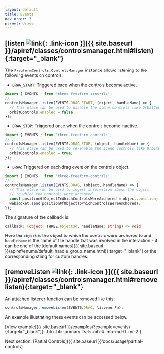 ```yaml
---
layout: default
title: Events
nav_order: 3
parent: Usage
---
```


## [listen ![link](https://img.icons8.com/ios/24/000000/external-link.png){: .link-icon }]({{ site.baseurl }}/apiref/classes/controlsmanager.html#listen){:target="_blank"}

The `FreeformControls.ControlsManager` instance allows listening to the following events on controls:

- `DRAG_START`: Triggered once when the controls become active.

```js
import { EVENTS } from 'three-freeform-controls';
// ...
controlsManager.listen(EVENTS.DRAG_START, (object, handleName) => {
  // This place can be used to disable the scene controls like OrbitControls
  orbitControls.enabled = false;
});
```

- `DRAG_STOP`: Triggered once when the controls become inactive.

```js
import { EVENTS } from 'three-freeform-controls';
// ...
controlsManager.listen(EVENTS.DRAG_STOP, (object, handleName) => {
  // This place can be used to re-enable the scene controls like OrbitControls
  orbitControls.enabled = true;
});
```

- `DRAG`: Triggered on each drag event on the controls object.

```js
import { EVENTS } from 'three-freeform-controls';
// ...
controlsManager.listen(EVENTS.DRAG, (object, handleName) => {
  // This place can be used to ingest information about the object
  // to which the controls were anchored
  const positionOfObjectToWhichControlsWereAnchored = object.position;
  websocket.send(positionOfObjectToWhichControlsWereAnchored);
});
```

The signature of the callback is:

```ts
callback: (object: THREE.Object3d, handleName: string) => void
```

Here the `object` is the object to which the controls were anchored to and `handleName` is the name of the handle
that was involved in the interaction - it can be one of the [default names]({{ site.baseurl }}/apiref/enums/default_handle_group_name.html){:target="_blank"}
or the corresponding string for custom handles.

## [removeListen ![link](https://img.icons8.com/ios/24/000000/external-link.png){: .link-icon }]({{ site.baseurl }}/apiref/classes/controlsmanager.html#removelisten){:target="_blank"}

An attached listener function can be removed like this:

```js
controlsManager.removeListen(EVENTS.DRAG, listenerFn);
```

An example illustrating these events can be accessed below.

[View example]({{ site.baseurl }}/examples/?example=events){:target="_blank"}{: .btn .btn-primary .fs-5 .mb-4 .mb-md-0 .mr-2 }

Next section: [Partial Controls]({{ site.baseurl }}/docs/usage/partial-controls)

